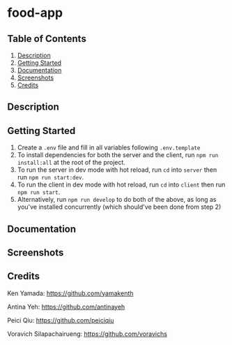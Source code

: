 # food-app

## Table of Contents

1. [Description](#description)
2. [Getting Started](#getting-started)
3. [Documentation](#documentation)
4. [Screenshots](#screenshots)
5. [Credits](#credits)

## Description

## Getting Started

1. Create a `.env` file and fill in all variables following `.env.template`
2. To install dependencies for both the server and the client, run `npm run install:all`
   at the root of the project.
3. To run the server in dev mode with hot reload, run `cd` into `server` then
   run `npm run start:dev`.
4. To run the client in dev mode with hot reload, run `cd` into `client` then run `npm run start`.
5. Alternatively, run `npm run develop` to do both of the above, as long as you've installed concurrently (which should've been done from step 2)

## Documentation

## Screenshots

## Credits

Ken Yamada: https://github.com/yamakenth

Antina Yeh: https://github.com/antinayeh

Peici Qiu: https://github.com/peiciqiu

Voravich Silapachairueng: https://github.com/voravichs
